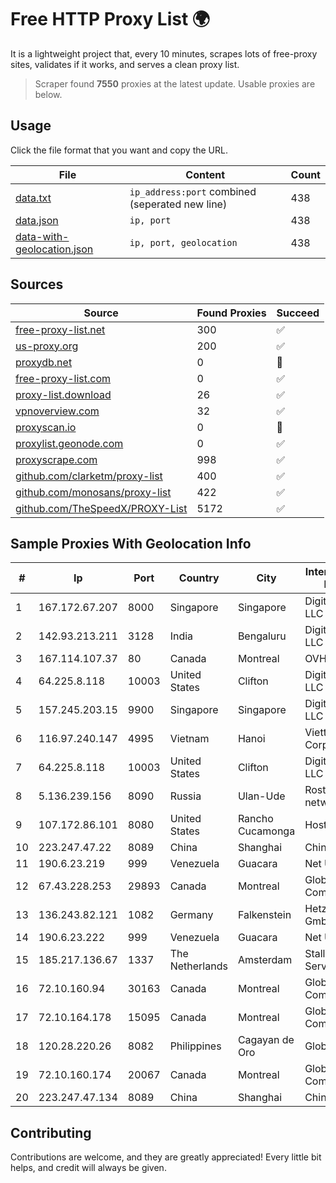 
# Free HTTP Proxy List 🌍

It is a lightweight project that, every 10 minutes, scrapes lots of free-proxy sites, validates if it works, and serves a clean proxy list.


> Scraper found **7550** proxies at the latest update. Usable proxies are below.

## Usage

Click the file format that you want and copy the URL.


|File|Content|Count|
|----|-------|-----|
|[data.txt](https://raw.githubusercontent.com/themiralay/Proxy-List-World/master/data.txt)|`ip_address:port` combined (seperated new line)|438|
|[data.json](https://raw.githubusercontent.com/themiralay/Proxy-List-World/master/data.json)|`ip, port`|438|
|[data-with-geolocation.json](https://raw.githubusercontent.com/themiralay/Proxy-List-World/master/data-with-geolocation.json)|`ip, port, geolocation`|438|

## Sources

|Source|Found Proxies|Succeed|
|------|-------------|-------|
|[free-proxy-list.net](https://free-proxy-list.net)|300|✅|
|[us-proxy.org](https://www.us-proxy.org)|200|✅|
|[proxydb.net](http://proxydb.net)|0|🚫|
|[free-proxy-list.com](https://free-proxy-list.com/?page=&port=&type%5B%5D=http&type%5B%5D=https&up_time=0&search=Search)|0|✅|
|[proxy-list.download](https://www.proxy-list.download/HTTP)|26|✅|
|[vpnoverview.com](https://vpnoverview.com/privacy/anonymous-browsing/free-proxy-servers)|32|✅|
|[proxyscan.io](https://www.proxyscan.io)|0|🚫|
|[proxylist.geonode.com](https://proxylist.geonode.com/api/proxy-list?limit=300&page=1&sort_by=lastChecked&sort_type=desc&protocols=http,https)|0|✅|
|[proxyscrape.com](https://api.proxyscrape.com/v2/?request=displayproxies&protocol=http&timeout=10000&country=all&ssl=all&anonymity=all)|998|✅|
|[github.com/clarketm/proxy-list](https://raw.githubusercontent.com/clarketm/proxy-list/master/proxy-list-raw.txt)|400|✅|
|[github.com/monosans/proxy-list](https://raw.githubusercontent.com/monosans/proxy-list/main/proxies/http.txt)|422|✅|
|[github.com/TheSpeedX/PROXY-List](https://raw.githubusercontent.com/TheSpeedX/PROXY-List/master/http.txt)|5172|✅|


## Sample Proxies With Geolocation Info

|#|Ip|Port|Country|City|Internet Service Provider|
|-|--|----|-------|----|-------------------------|
|1|167.172.67.207|8000|Singapore|Singapore|DigitalOcean, LLC|
|2|142.93.213.211|3128|India|Bengaluru|DigitalOcean, LLC|
|3|167.114.107.37|80|Canada|Montreal|OVH SAS|
|4|64.225.8.118|10003|United States|Clifton|DigitalOcean, LLC|
|5|157.245.203.15|9900|Singapore|Singapore|DigitalOcean, LLC|
|6|116.97.240.147|4995|Vietnam|Hanoi|Viettel Corporation|
|7|64.225.8.118|10003|United States|Clifton|DigitalOcean, LLC|
|8|5.136.239.156|8090|Russia|Ulan-Ude|Rostelecom networks|
|9|107.172.86.101|8080|United States|Rancho Cucamonga|HostPapa|
|10|223.247.47.22|8089|China|Shanghai|Chinanet|
|11|190.6.23.219|999|Venezuela|Guacara|Net Uno|
|12|67.43.228.253|29893|Canada|Montreal|GloboTech Communications|
|13|136.243.82.121|1082|Germany|Falkenstein|Hetzner Online GmbH|
|14|190.6.23.222|999|Venezuela|Guacara|Net Uno|
|15|185.217.136.67|1337|The Netherlands|Amsterdam|Stallion Network Services Limited|
|16|72.10.160.94|30163|Canada|Montreal|GloboTech Communications|
|17|72.10.164.178|15095|Canada|Montreal|GloboTech Communications|
|18|120.28.220.26|8082|Philippines|Cagayan de Oro|Globe Telecom|
|19|72.10.160.174|20067|Canada|Montreal|GloboTech Communications|
|20|223.247.47.134|8089|China|Shanghai|Chinanet|



## Contributing

Contributions are welcome, and they are greatly appreciated! Every
little bit helps, and credit will always be given.

